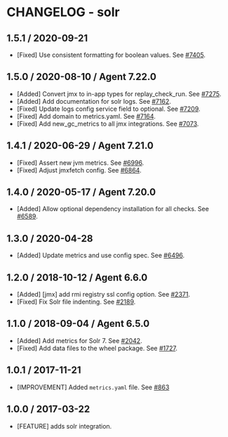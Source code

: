 # CHANGELOG - solr

## 1.5.1 / 2020-09-21

* [Fixed] Use consistent formatting for boolean values. See [#7405](https://github.com/DataDog/integrations-core/pull/7405).

## 1.5.0 / 2020-08-10 / Agent 7.22.0

* [Added] Convert jmx to in-app types for replay_check_run. See [#7275](https://github.com/DataDog/integrations-core/pull/7275).
* [Added] Add documentation for solr logs. See [#7162](https://github.com/DataDog/integrations-core/pull/7162).
* [Fixed] Update logs config service field to optional. See [#7209](https://github.com/DataDog/integrations-core/pull/7209).
* [Fixed] Add domain to metrics.yaml. See [#7164](https://github.com/DataDog/integrations-core/pull/7164).
* [Fixed] Add new_gc_metrics to all jmx integrations. See [#7073](https://github.com/DataDog/integrations-core/pull/7073).

## 1.4.1 / 2020-06-29 / Agent 7.21.0

* [Fixed] Assert new jvm metrics. See [#6996](https://github.com/DataDog/integrations-core/pull/6996).
* [Fixed] Adjust jmxfetch config. See [#6864](https://github.com/DataDog/integrations-core/pull/6864).

## 1.4.0 / 2020-05-17 / Agent 7.20.0

* [Added] Allow optional dependency installation for all checks. See [#6589](https://github.com/DataDog/integrations-core/pull/6589).

## 1.3.0 / 2020-04-28

* [Added] Update metrics and use config spec. See [#6496](https://github.com/DataDog/integrations-core/pull/6496).

## 1.2.0 / 2018-10-12 / Agent 6.6.0

* [Added] [jmx] add rmi registry ssl config option. See [#2371][1].
* [Fixed] Fix Solr file indenting. See [#2189][2].

## 1.1.0 / 2018-09-04 / Agent 6.5.0

* [Added] Add metrics for Solr 7. See [#2042][3].
* [Fixed] Add data files to the wheel package. See [#1727][4].

## 1.0.1 / 2017-11-21

* [IMPROVEMENT] Added `metrics.yaml` file. See [#863][5]

## 1.0.0 / 2017-03-22

* [FEATURE] adds solr integration.

<!--- The following link definition list is generated by PimpMyChangelog --->
[1]: https://github.com/DataDog/integrations-core/pull/2371
[2]: https://github.com/DataDog/integrations-core/pull/2189
[3]: https://github.com/DataDog/integrations-core/pull/2042
[4]: https://github.com/DataDog/integrations-core/pull/1727
[5]: https://github.com/DataDog/integrations-core/issues/863

